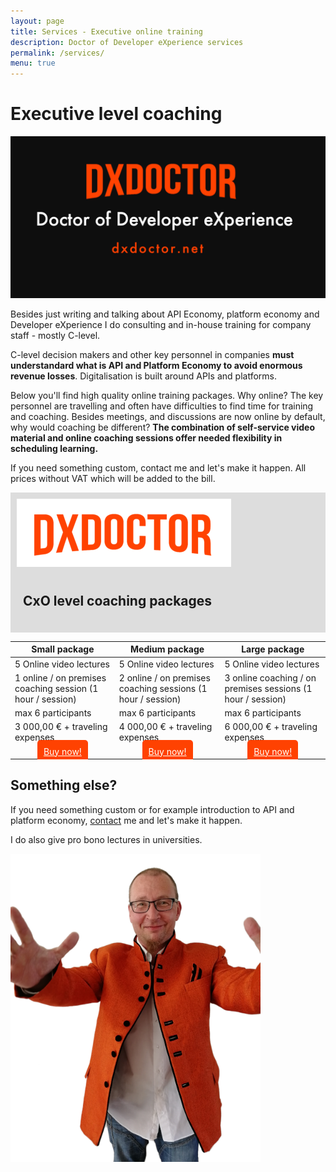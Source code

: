 ```yaml
---
layout: page
title: Services - Executive online training
description: Doctor of Developer eXperience services
permalink: /services/
menu: true
---
```


# Executive level coaching

<img src="/assets/img/dxdoctor-logo.png" alt="DX Doctor Logo" width="1238">

Besides just writing and talking about API Economy, platform economy and Developer eXperience I do consulting and in-house training for company staff - mostly C-level. 

C-level decision makers and other key personnel in companies **must understandard what is API and Platform Economy to avoid enormous revenue losses**. Digitalisation is built around APIs and platforms. 

Below you'll find high quality online training packages. Why online? The key personnel are travelling and often have difficulties to find time for training and coaching. Besides meetings, and discussions are now online by default, why would coaching be different? **The combination of self-service video material and online coaching sessions offer needed flexibility in scheduling learning.** 

If you need something custom, contact me and let's make it happen. All prices without VAT which will be added to the bill. 


<div style="background-color:#ddd;padding:10px;">
<div syle="text-align: center; vertical-align: middle;margin: auto;">
<img src="/assets/img/dxdoctor-package.png"/>
<h2 style="padding:10px;">CxO level coaching packages</h2>
</div>
</div>


| Small package | Medium package | Large package |
|-------|--------|---------|
| 5 Online video lectures | 5 Online video lectures | 5 Online video lectures | 
| 1 online / on premises coaching session (1 hour / session) | 2 online / on premises coaching sessions (1 hour / session) | 3 online coaching / on premises sessions (1 hour / session) 
| max 6 participants | max 6 participants | max 6 participants 
| 3 000,00 € + traveling expenses | 4 000,00 €  + traveling expenses | 6 000,00 €  + traveling expenses 
| <center><a href="/services/cxo/small/order" style="background-color:#ff4201; padding:10px; color:#fff;border-radius: 5px;">Buy now!</a></center> | <center><a href="/services/cxo/medium/order" style="background-color:#ff4201; padding:10px; color:#fff;border-radius: 5px;">Buy now!</a></center> | <center><a href="/contact/" style="background-color:#ff4201; padding:10px; color:#fff;border-radius: 5px;">Buy now!</a></center> | 


## Something else? 

If you need something custom or for example introduction to API and platform economy, <a href="/contact/">contact</a> me and let's make it happen. 

I do also give pro bono lectures in universities. 


<img class="img-rounded" src="/assets/img/uploads/jarkko-full.png" alt="Jarkko APItalist Moilanen" width="400">

